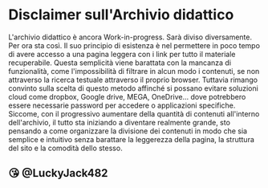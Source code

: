 # Disclaimer sull'Archivio didattico
L'archivio didattico è ancora Work-in-progress. Sarà diviso diversamente. Per ora sta così. Il suo principio di esistenza è nel permettere in poco tempo di avere accesso a una pagina leggera con i link per tutto il materiale recuperabile. Questa semplicità viene barattata con la mancanza di funzionalità, come l'impossibilità di filtrare in alcun modo i contenuti, se non attraverso la ricerca testuale attraverso il proprio browser. Tuttavia rimango convinto sulla scelta di questo metodo affinché si possano evitare soluzioni cloud come dropbox, Google drive, MEGA, OneDrive... dove potrebbero essere necessarie password per accedere o applicazioni specifiche. Siccome, con il progressivo aumentare della quantità di contenuti all'interno dell'archivio, il tutto sta iniziando a diventare realmente grande, sto pensando a come organizzare la divisione dei contenuti in modo che sia semplice e intuitivo senza barattare la leggerezza della pagina, la struttura del sito e la comodità dello stesso.

## 😘 @LuckyJack482
